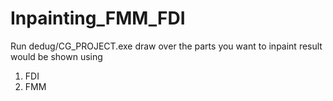 # Inpainting_FMM_FDI
Run dedug/CG_PROJECT.exe
draw over the parts you want to inpaint
result would be shown using 
1) FDI
2) FMM
